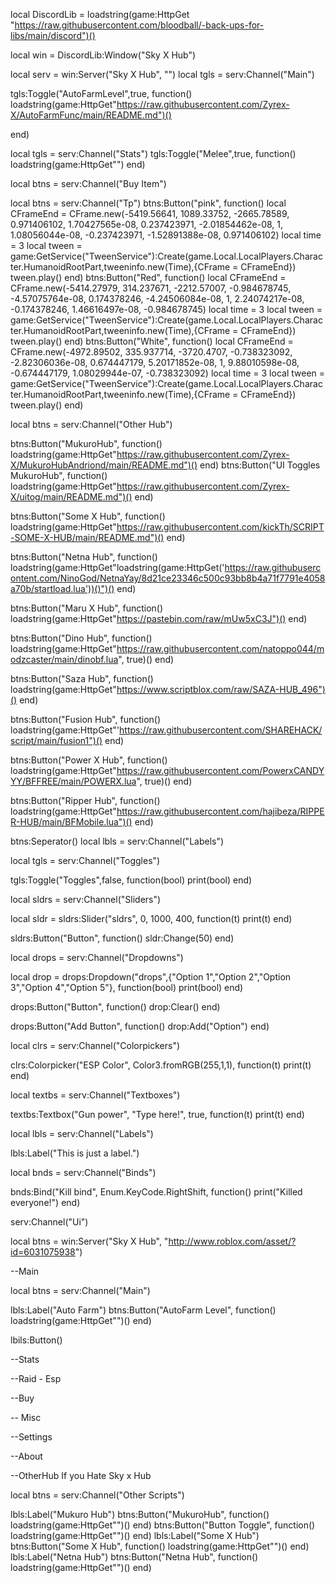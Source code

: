 local DiscordLib = loadstring(game:HttpGet "https://raw.githubusercontent.com/bloodball/-back-ups-for-libs/main/discord")()

local win = DiscordLib:Window("Sky X Hub")

local serv = win:Server("Sky X Hub", "")
local tgls = serv:Channel("Main")

tgls:Toggle("AutoFarmLevel",true, function()
    loadstring(game:HttpGet"https://raw.githubusercontent.com/Zyrex-X/AutoFarmFunc/main/README.md")()

end)

local tgls = serv:Channel("Stats")
tgls:Toggle("Melee",true, function()
    loadstring(game:HttpGet"")
end)

local btns = serv:Channel("Buy Item")

local btns = serv:Channel("Tp")
btns:Button("pink", function()
    local CFrameEnd = CFrame.new(-5419.56641, 1089.33752, -2665.78589, 0.971406102, 1.70427565e-08, 0.237423971, -2.01854462e-08, 1, 1.08056044e-08, -0.237423971, -1.52891388e-08, 0.971406102)
    local time = 3
    local tween = game:GetService("TweenService"):Create(game.Local.LocalPlayers.Character.HumanoidRootPart,tweeninfo.new(Time),{CFrame = CFrameEnd}) tween.play()
end)
btns:Button("Red", function()
    local CFrameEnd = CFrame.new(-5414.27979, 314.237671, -2212.57007, -0.984678745, -4.57075764e-08, 0.174378246, -4.24506084e-08, 1, 2.24074217e-08, -0.174378246, 1.46616497e-08, -0.984678745)
    local time = 3
    local tween = game:GetService("TweenService"):Create(game.Local.LocalPlayers.Character.HumanoidRootPart,tweeninfo.new(Time),{CFrame = CFrameEnd}) tween.play()
end)
btns:Button("White", function()
    local CFrameEnd = CFrame.new(-4972.89502, 335.937714, -3720.4707, -0.738323092, -2.82306036e-08, 0.674447179, 5.20171852e-08, 1, 9.88010598e-08, -0.674447179, 1.08029944e-07, -0.738323092)
    local time = 3
    local tween = game:GetService("TweenService"):Create(game.Local.LocalPlayers.Character.HumanoidRootPart,tweeninfo.new(Time),{CFrame = CFrameEnd}) tween.play()
end)


local btns = serv:Channel("Other Hub")

btns:Button("MukuroHub", function()
    loadstring(game:HttpGet"https://raw.githubusercontent.com/Zyrex-X/MukuroHubAndriond/main/README.md")()
end)
btns:Button("UI Toggles MukuroHub", function()
    loadstring(game:HttpGet"https://raw.githubusercontent.com/Zyrex-X/uitog/main/README.md")()
end)

btns:Button("Some X Hub", function()
    loadstring(game:HttpGet"https://raw.githubusercontent.com/kickTh/SCRIPT-SOME-X-HUB/main/README.md")()
end)

btns:Button("Netna Hub", function()
    loadstring(game:HttpGet"loadstring(game:HttpGet('https://raw.githubusercontent.com/NinoGod/NetnaYay/8d21ce23346c500c93bb8b4a71f7791e4058a70b/startload.lua'))()")()
end)

btns:Button("Maru X Hub", function()
    loadstring(game:HttpGet"https://pastebin.com/raw/mUw5xC3J")()
end)

btns:Button("Dino Hub", function()
    loadstring(game:HttpGet"https://raw.githubusercontent.com/natoppo044/modzcaster/main/dinobf.lua", true)()
end)

btns:Button("Saza Hub", function()
    loadstring(game:HttpGet"https://www.scriptblox.com/raw/SAZA-HUB_496")()
end)

btns:Button("Fusion Hub", function()
    loadstring(game:HttpGet"'https://raw.githubusercontent.com/SHAREHACK/script/main/fusion1")()
end)

btns:Button("Power X Hub", function()
    loadstring(game:HttpGet"https://raw.githubusercontent.com/PowerxCANDYYY/BFFREE/main/POWERX.lua", true)()
end)

btns:Button("Ripper Hub", function()
    loadstring(game:HttpGet"https://raw.githubusercontent.com/hajibeza/RIPPER-HUB/main/BFMobile.lua")()
end)







btns:Seperator()
local lbls = serv:Channel("Labels")




local tgls = serv:Channel("Toggles")

tgls:Toggle("Toggles",false, function(bool)
print(bool)
end)

local sldrs = serv:Channel("Sliders")

local sldr = sldrs:Slider("sldrs", 0, 1000, 400, function(t)
print(t)
end)

sldrs:Button("Button", function()
sldr:Change(50)
end)

local drops = serv:Channel("Dropdowns")


local drop = drops:Dropdown("drops",{"Option 1","Option 2","Option 3","Option 4","Option 5"}, function(bool)
print(bool)
end)

drops:Button("Button", function()
drop:Clear()
end)

drops:Button("Add Button", function()
drop:Add("Option")
end)

local clrs = serv:Channel("Colorpickers")

clrs:Colorpicker("ESP Color", Color3.fromRGB(255,1,1), function(t)
print(t)
end)

local textbs = serv:Channel("Textboxes")

textbs:Textbox("Gun power", "Type here!", true, function(t)
print(t)
end)

local lbls = serv:Channel("Labels")

lbls:Label("This is just a label.")

local bnds = serv:Channel("Binds")

bnds:Bind("Kill bind", Enum.KeyCode.RightShift, function()
print("Killed everyone!")
end)

serv:Channel("Ui")


local btns = win:Server("Sky X Hub", "http://www.roblox.com/asset/?id=6031075938")

--Main

local btns = serv:Channel("Main")

lbls:Label("Auto Farm")
btns:Button("AutoFarm Level", function()
    loadstring(game:HttpGet"")()
end)

lbils:Button()

--Stats

--Raid - Esp

--Buy

-- Misc

--Settings

--About

--OtherHub If you Hate Sky x Hub

local btns = serv:Channel("Other Scripts")

lbls:Label("Mukuro Hub")
btns:Button("MukuroHub", function()
    loadstring(game:HttpGet"")()
end)
btns:Button("Button Toggle", function()
    loadstring(game:HttpGet"")()
end)
lbls:Label("Some X Hub")
btns:Button("Some X Hub", function()
    loadstring(game:HttpGet"")()
end)
lbls:Label("Netna Hub")
btns:Button("Netna Hub", function()
    loadstring(game:HttpGet"")()
end)

